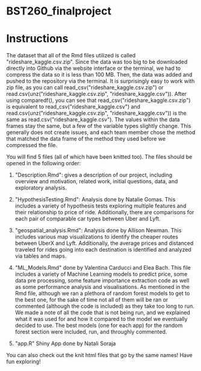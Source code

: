 # BST260_finalproject

# Instructions

The dataset that all of the Rmd files utilized is called "rideshare_kaggle.csv.zip". Since the data was too big to be downloaded directly into Github via the website interface or the terminal, we had to compress the data so it is less than 100 MB. Then, the data was added and pushed to the repository via the terminal. It is surprisingly easy to work with zip file, as you can call read_csv("rideshare_kaggle.csv.zip") or read.csv(unz("rideshare_kaggle.csv.zip", "rideshare_kaggle.csv")). After using comparedf(), you can see that read_csv("rideshare_kaggle.csv.zip") is equivalent to read_csv("rideshare_kaggle.csv") and read.csv(unz("rideshare_kaggle.csv.zip", "rideshare_kaggle.csv")) is the same as read.csv("rideshare_kaggle.csv"). The values within the data frames stay the same, but a few of the variable types slightly change. This generally does not create issues, and each team member chose the method that matched the data frame of the method they used before we compressed the file. 


You will find 5 files (all of which have been knitted too). The files should be opened in the following order:

1. "Description.Rmd": gives a description of our project, including overview and motivation, related work, initial questions, data, and exploratory analysis. 

2. "HypothesisTesting.Rmd": Analysis done by Natalie Gomas. This includes a variety of hypothesis tests exploring multiple features and their relationship to price of ride. Additionally, there are comparisons for each pair of comparable car types between Uber and Lyft.

3. "geospatial_analysis.Rmd": Analysis done by Allison Newman. This includes various map visualizations to identify the cheaper routes between UberX and Lyft. Additionally, the average prices and distanced traveled for rides going into each destination is identified and analyzed via tables and maps. 

4. "ML_Models.Rmd" done by Valentina Carducci and Elea Bach. This file includes a variety of Machine Learning models to predict price, some data pre processing, some feature importance extraction code as well as some performance analysis and visualisations. As mentioned in the Rmd file, although we ran a plethora of random forest models to get to the best one, for the sake of time not all of them will be ran or commented (although the code is included) as they take too long to run. We made a note of all the code that is not being run, and we explained what it was used for and how it compared to the model we eventually decided to use. The best models (one for each app) for the random forest section were included, run, and throughly commented.

5. "app.R" Shiny App done by Natali Soraja


You can also check out the knit html files that go by the same names! Have fun exploring!



